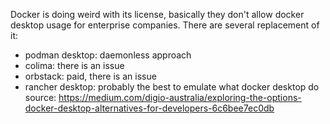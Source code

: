 Docker is doing weird with its license, basically they don't allow docker desktop usage for enterprise companies. There are several replacement of it:
- podman desktop: daemonless approach
- colima: there is an issue
- orbstack: paid, there is an issue
- rancher desktop: probably the best to emulate what docker desktop do
source: https://medium.com/digio-australia/exploring-the-options-docker-desktop-alternatives-for-developers-6c6bee7ec0db